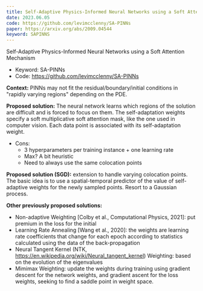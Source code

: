 ```yaml
---
title: Self-Adaptive Physics-Informed Neural Networks using a Soft Attention Mechanism
date: 2023.06.05
code: https://github.com/levimcclenny/SA-PINNs
paper: https://arxiv.org/abs/2009.04544
keyword: SAPINNS
---
```



Self-Adaptive Physics-Informed Neural Networks using a Soft Attention Mechanism
<d-cite key="2021_Mclenny_L_w_aaai-mlps_sapinns"></d-cite>

- Keyword: SA-PINNs
- Code: https://github.com/levimcclenny/SA-PINNs
        
**Context:** PINNs may not fit the residual/boundary/initial conditions in "rapidly varying regions" depending on the PDE.

**Proposed solution:** The neural network learns which regions of the solution are difficult and is forced to focus on them. The self-adaptation weights specify a soft multiplicative soft attention mask, like the one used in computer vision. Each data point is associated with its self-adaptation weight.
- Cons:
	- 3 hyperparameters per training instance + one learning rate
	- Max? A bit heuristic
	- Need to always use the same colocation points


**Proposed solution (SGD):** extension to handle varying colocation points. The basic idea is to use a spatial-temporal predictor of the value of self-adaptive weights for the newly sampled points. Resort to a Gaussian process.


**Other previously proposed solutions:** 
- Non-adaptive Weighting [Colby et al., Computational Physics, 2021]: put premium in the loss for the initial 
- Learning Rate Annealing [Wang et al., 2020]: the weights are learning rate coefficients that change for each epoch according to statistics calculated using the data of the back-propagation
- Neural Tangent Kernel (NTK, https://en.wikipedia.org/wiki/Neural_tangent_kernel) Weighting: based on the evolution of the eigenvalues
- Mimimax Weighting: update the weights during training using gradient descent for the network weights, and gradient ascent for the loss weights, seeking 
to find a saddle point in weight space.



